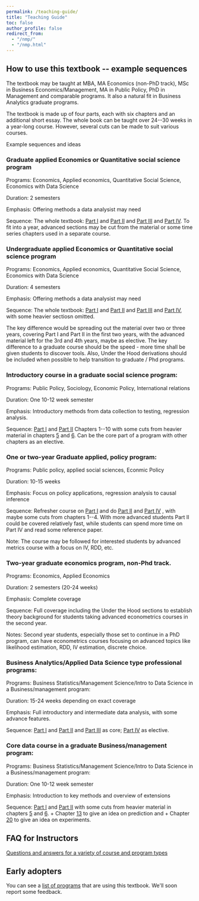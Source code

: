 ```yaml
---
permalink: /teaching-guide/
title: "Teaching Guide"
toc: false
author_profile: false
redirect_from:
  - "/nmp/"
  - "/nmp.html"
---
```




## How to use this textbook -- example sequences

The textbook may be taught at MBA, MA Economics (non-PhD track), MSc in Business Economics/Management, MA in Public Policy, PhD in Management and comparable programs. It also a natural fit in Business Analytics graduate programs.

The textbook is made up of four parts, each with six chapters and an additional short essay. The whole book can be taught over 24--30 weeks in a year-long course. However, several cuts can be made to suit various courses.

Example sequences and ideas

### Graduate applied Economics or Quantitative social science program

Programs: Economics, Applied economics, Quantitative Social Science, Economics with Data Science

Duration: 2 semesters

Emphasis: Offering methods a data analysist may need

Sequence: The whole textbook: [Part I](/chapters/part-I/) and [Part II](/chapters/part-II/) and [Part III](/chapters/part-III/)  and [Part IV](/chapters/part-IV/). To fit into a year, advanced sections may be cut from the material or some time series chapters used in a separate course. 



### Undergraduate applied Economics or Quantitative social science program

Programs: Economics, Applied economics, Quantitative Social Science, Economics with Data Science

Duration: 4 semesters

Emphasis: Offering methods a data analysist may need

Sequence: The whole textbook: [Part I](/chapters/part-I/) and [Part II](/chapters/part-II/) and [Part III](/chapters/part-III/)  and [Part IV](/chapters/part-IV/), with some heavier sectiosn omitted. 

The key difference would be spreading out the material over two or three years, covering Part I and Part II in the first two years, with the advanced material left for the 3rd and 4th years, maybe as elective. The key difference to a graduate course should be the speed - more time shall be given students to discover tools. Also, Under the Hood derivations should be included when possible to help transition to graduate / Phd programs.   



### Introductory course in a graduate social science program: 

Programs: Public Policy, Sociology, Economic Policy, International relations

Duration: One 10-12 week semester

Emphasis: Introductory methods from data collection to testing, regression analysis. 

Sequence: [Part I](/chapters/part-I/) and [Part II](/chapters/part-II/) Chapters 1--10 with some cuts from  heavier material in chapters [5](/chapters/part-I/#chapter-05-generalizing-from-data) and [6](/chapters/part-I/#chapter-06-testing-hypotheses). Can be the core part of a program with other chapters as an elective. 


### One or two-year Graduate applied, policy program: 

Programs: Public policy, applied social sciences, Econmic Policy

Duration: 10-15 weeks

Emphasis: Focus on policy applications, regression analysis to causal inference

Sequence:  Refresher course on [Part I](/chapters/part-I/) and do [Part II](/chapters/part-II/) and [Part IV](/chapters/part-IV/) , with maybe some cuts from chapters 1--4. With more advanced students Part II could be covered relatively fast, while students can spend more time on Part IV and read some reference paper. 

Note: The course may be followed for interested students by advanced metrics course with a focus on IV, RDD, etc. 


### Two-year graduate economics program, non-Phd track. 

Programs: Economics, Applied Economics

Duration: 2 semesters (20-24 weeks)

Emphasis: Complete coverage

Sequence: Full coverage including the Under the Hood sections to establish theory background for students taking advanced econometrics courses in the second year. 

Notes: Second year students, especially those set to continue in a PhD program, can have econometrics courses focusing on advanced topics like likelihood estimation, RDD, IV estimation, discrete choice. 


### Business Analytics/Applied Data Science type professional programs: 

Programs: Business Statistics/Management Science/Intro to Data Science in a Business/management program: 

Duration: 15-24 weeks depending on exact coverage

Emphasis: Full introductory and intermediate data analysis, with some advance features. 

Sequence: [Part I](/chapters/part-I/) and [Part II](/chapters/part-II/) and [Part III](/chapters/part-III/)   as core; [Part IV](/chapters/part-IV/) as elective. 

### Core data course in a graduate Business/management program: 

Programs: Business Statistics/Management Science/Intro to Data Science in a Business/management program: 

Duration: One 10-12 week semester

Emphasis: Introduction to key methods and overview of extensions

Sequence: [Part I](/chapters/part-I/) and [Part II](/chapters/part-II/) with some cuts from heavier material in chapters [5](/chapters/part-I/#chapter-05-generalizing-from-data) and [6](/chapters/part-I/#chapter-06-testing-hypotheses). + Chapter [13](/chapters/part-III/#chapter-13-a-framework-for-prediction) to give an idea on prediction and + Chapter [20](/chapters/part-IV/#chapter-20-designing-and-analyzing-experiments) to give an idea on experiments. 



## FAQ for Instructors
[Questions and answers for a variety of course and program types](/instructor-faq/)

## Early adopters
You can see a [list of programs](/courses-using/) that are using this textbook. We'll soon report some feedback. 
